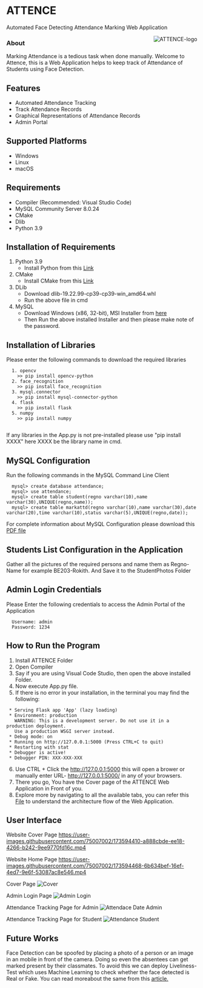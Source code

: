# ATTENCE
Automated Face Detecting Attendance Marking Web Application
                        
<img align="right"  alt="ATTENCE-logo" src="https://user-images.githubusercontent.com/75007002/173594644-d01ad716-c98f-47bf-83fa-38af22a9abb2.png">                        
                                                                                                                                          
### About

Marking Attendance is a tedious task when done manually. Welcome to Attence, this is a Web Application helps to keep track of Attendance of Students using Face Detection. 

## Features
* Automated Attendance Tracking
* Track Attendance Records
* Graphical Representations of Attendance Records
* Admin Portal

## Supported Platforms
* Windows
* Linux
* macOS

## Requirements
* Compiler (Recommended: Visual Studio Code)
* MySQL Community Server 8.0.24
* CMake
* Dlib
* Python 3.9

## Installation of Requirements
1. Python 3.9
   * Install Python from this [Link](https://www.python.org/downloads/release/python-396/)
2. CMake
   * Install CMake from this [Link](https://cmake.org/download/)
3. DLib
   * Download dlib-19.22.99-cp39-cp39-win_amd64.whl
   * Run the above file in cmd
4. MySQL
   * Download Windows (x86, 32-bit), MSI Installer from [here](https://downloads.mysql.com/archives/installer/)
   * Then Run the above installed Installer and then please make note of the password.

## Installation of Libraries
Please enter the following commands to download the required libraries
```
  1. opencv
    >> pip install opencv-python
  2. face_recognition
    >> pip install face_recognition
  3. mysql.connector
    >> pip install mysql-connector-python
  4. flask
    >> pip install flask
  5. numpy
    >> pip install numpy
  
```
If any libraries in the App.py is not pre-installed please use "pip install XXXX" here XXXX be the library name in cmd.

## MySQL Configuration
Run the following commands in the MySQL Command Line Client
```
  mysql> create database attendance;
  mysql> use attendance;
  mysql> create table student(regno varchar(10),name varchar(30),UNIQUE(regno,name));
  mysql> create table markattd(regno varchar(10),name varchar(30),date varchar(20),time varchar(10),status varchar(5),UNIQUE(regno,date));
```
For complete information about MySQL Configuration please download this [PDF file](https://drive.google.com/file/d/1mx0s8rqFPvdBk5GFXLMuXOAWUlSJhwIg/view)

## Students List Configuration in the Application
Gather all the pictures of the required persons and name them as Regno-Name for example BE203-Rokith. And Save it to the StudentPhotos Folder

## Admin Login Credentials
Please Enter the following credentials to access the Admin Portal of the Application
```
  Username: admin
  Password: 1234
```

## How to Run the Program
1. Install ATTENCE Folder
2. Open Compiler
3. Say if you are using Visual Code Studio, then open the above installed Folder.
4. Now execute App.py file.
5. If there is no error in your installation, in the terminal you may find the following:
```
 * Serving Flask app 'App' (lazy loading)
 * Environment: production
   WARNING: This is a development server. Do not use it in a production deployment.
   Use a production WSGI server instead.
 * Debug mode: on
 * Running on http://127.0.0.1:5000 (Press CTRL+C to quit)
 * Restarting with stat
 * Debugger is active!
 * Debugger PIN: XXX-XXX-XXX
```
6. Use CTRL + Click the http://127.0.0.1:5000 this will open a brower or manually enter URL- http://127.0.0.1:5000/ in any of your browsers.
7. There you go, You have the Cover page of the ATTENCE Web Application in Front of you.
8. Explore more by navigating to all the available tabs, you can refer this [File](https://drive.google.com/file/d/1YmPsIJM3PCbtMz4i9zIwpm-vNDWGnlp0/view) to understand the architecture flow of the Web Application.

## User Interface

Website Cover Page
https://user-images.githubusercontent.com/75007002/173594410-a888cbde-ee18-4266-b242-9ee9770fd16c.mp4

Website Home Page
https://user-images.githubusercontent.com/75007002/173594468-6b634bef-16ef-4ed7-9e6f-53087ac8e546.mp4

Cover Page
![Cover](https://user-images.githubusercontent.com/75007002/187085351-e21c0025-10f1-4388-8d0f-9d07dbb392f8.png)

Admin Login Page
![Admin Login](https://user-images.githubusercontent.com/75007002/173593402-c1d2b9a6-259c-47d3-b4d6-8f7a6b19aef4.png)

Attendance Tracking Page for Admin
![Attendace Date Admin](https://user-images.githubusercontent.com/75007002/173593664-0688238f-f1c9-42fb-b7de-9abc4ab3d02a.png)

Attendance Tracking Page for Student
![Attendance Student](https://user-images.githubusercontent.com/75007002/173593781-5aab2db6-2793-4544-b862-e83986f9c569.png)

## Future Works
Face Detection can be spoofed by placing a photo of a person or an image in an mobile in front of the camera. Doing so even the absentees can get marked present   by their classmates. To avoid this we can deploy Liveliness-Test which uses Machine Learning to check whether the face detected is Real or Fake. You can read moreabout the same from this [article.](https://pyimagesearch.com/2019/03/11/liveness-detection-with-opencv/)
